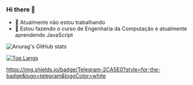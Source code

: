 ### Hi there 👋

- 🔭 Atualmente não estou trabalhando
- 🌱 Estou fazendo o curso de Engenharia da Computação e atualmente aprendendo JavaScript

![Anurag's GitHub stats](https://github-readme-stats.vercel.app/api?username=Edufgs&show_icons=true&theme=tokyonight&include_all_commits=true)

[![Top Langs](https://github-readme-stats.vercel.app/api/top-langs/?username=Edufgs&layout=compact&locale=pt-br)](https://github.com/anuraghazra/github-readme-stats)

https://img.shields.io/badge/Telegram-2CA5E0?style=for-the-badge&logo=telegram&logoColor=white
